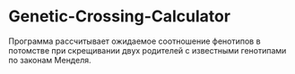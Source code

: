 # Genetic-Crossing-Calculator
Программа рассчитывает ожидаемое соотношение фенотипов в потомстве при скрещивании двух родителей с известными генотипами по законам Менделя.
